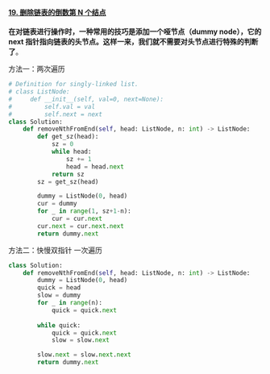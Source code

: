 #### [19. 删除链表的倒数第 N 个结点](https://leetcode-cn.com/problems/remove-nth-node-from-end-of-list/)

**在对链表进行操作时，一种常用的技巧是添加一个哑节点（dummy node），它的 next 指针指向链表的头节点。这样一来，我们就不需要对头节点进行特殊的判断了**。

方法一：两次遍历

```python
# Definition for singly-linked list.
# class ListNode:
#     def __init__(self, val=0, next=None):
#         self.val = val
#         self.next = next
class Solution:
    def removeNthFromEnd(self, head: ListNode, n: int) -> ListNode:
        def get_sz(head):
            sz = 0
            while head:
                sz += 1
                head = head.next
            return sz
        sz = get_sz(head)

        dummy = ListNode(0, head)
        cur = dummy
        for _ in range(1, sz+1-n):
            cur = cur.next
        cur.next = cur.next.next
        return dummy.next
```

方法二：快慢双指针 一次遍历

```python
class Solution:
    def removeNthFromEnd(self, head: ListNode, n: int) -> ListNode:
        dummy = ListNode(0, head)
        quick = head
        slow = dummy
        for _ in range(n):
            quick = quick.next
        
        while quick:
            quick = quick.next
            slow = slow.next

        slow.next = slow.next.next
        return dummy.next
```

